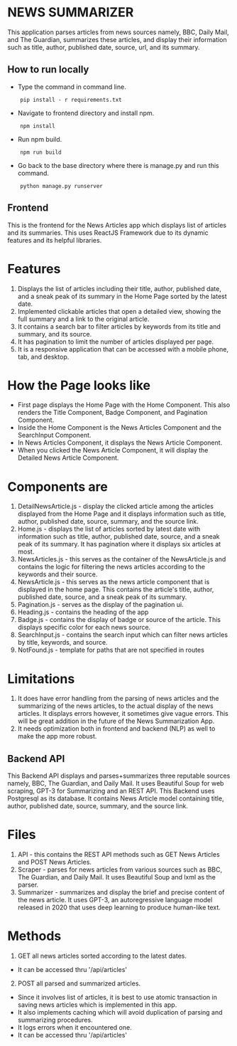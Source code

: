 # NEWS SUMMARIZER

This application parses articles from news sources namely, BBC, Daily Mail, and The Guardian, summarizes these articles, and display their information such as title, author, published date, source, url, and its summary. 

## How to run locally
- Type the command in command line.
```
    pip install - r requirements.txt
```
- Navigate to frontend directory and install npm.
```
    npm install
```
- Run npm build.
```
    npm run build
```
- Go back to the base directory where there is manage.py and run this command.
```
    python manage.py runserver
```

## Frontend
This is the frontend for the News Articles app which displays list of articles and its summaries. This uses ReactJS Framework due to its dynamic features and its helpful libraries.

# Features
1) Displays the list of articles including their title, author, published date, and a sneak peak of its summary in the Home Page sorted by the latest date.
2) Implemented clickable articles that open a detailed view, showing the full summary and a link to the original article.
3) It contains a search bar to filter articles by keywords from its title and summary, and its source.
4) It has pagination to limit the number of articles displayed per page.
5) It is a responsive application that can be accessed with a mobile phone, tab, and desktop.

# How the Page looks like
- First page displays the Home Page with the Home Component. This also renders the Title Component, Badge Component, and Pagination Component. 
- Inside the Home Component is the News Articles Component and the SearchInput Component.
- In News Articles Component, it displays the News Article Component.
- When you clicked the News Article Component, it will display the Detailed News Article Component.

# Components are 
1) DetailNewsArticle.js - display the clicked article among the articles displayed from the Home Page and it displays information such as title, author, published date, source, summary, and the source link.
2) Home.js - displays the list of articles sorted by latest date with information such as title, author, published date, source, and a sneak peak of its summary. It has pagination where it displays six articles at most.
3) NewsArticles.js - this serves as the container of the NewsArticle.js and contains the logic for filtering the news articles according to the keywords and their source. 
4) NewsArticle.js - this serves as the news article component that is displayed in the home page. This contains the article's title, author, published date, source, and a sneak peak of its summary.
5) Pagination.js - serves as the display of the pagination ui.
6) Heading.js - contains the heading of the app
7) Badge.js - contains the display of badge or source of the article. This displays specific color for each news source.
8) SearchInput.js - contains the search input which can filter news articles by title, keywords, and source.
9) NotFound.js - template for paths that are not specified in routes

# Limitations
1) It does have error handling from the parsing of news articles and the summarizing of the news articles, to the actual display of the news articles. 
It displays errors however, it sometimes give vague errors. This will be great addition in the future of the News Summarization App.
2) It needs optimization both in frontend and backend (NLP) as well to make the app more robust. 

## Backend API

This Backend API displays and parses+summarizes three reputable sources namely, BBC, The Guardian, and Daily Mail. It uses Beautiful Soup for web scraping, GPT-3 for Summarizing and an REST API. This Backend uses Postgresql as its database. It contains News Article model containing title, author, published date, source, summary, and the source link. 

# Files
1) API - this contains the REST API methods such as GET News Articles and POST News Articles.
2) Scraper - parses for news articles from various sources such as BBC, The Guardian, and Daily Mail. It uses Beautiful Soup and lxml as the parser.
3) Summarizer - summarizes and display the brief and precise content of the news article. It uses GPT-3, an autoregressive language model released in 2020 that uses deep learning to produce human-like text.

# Methods
1) GET all news articles sorted according to the latest dates. 
- It can be accessed thru '/api/articles'
2) POST all parsed and summarized articles. 
- Since it involves list of articles, it is best to use atomic transaction in saving news articles which is implemented in this app.
- It also implements caching which will avoid duplication of parsing and summarizing procedures.
- It logs errors when it encountered one.
- It can be accessed thru '/api/articles'
